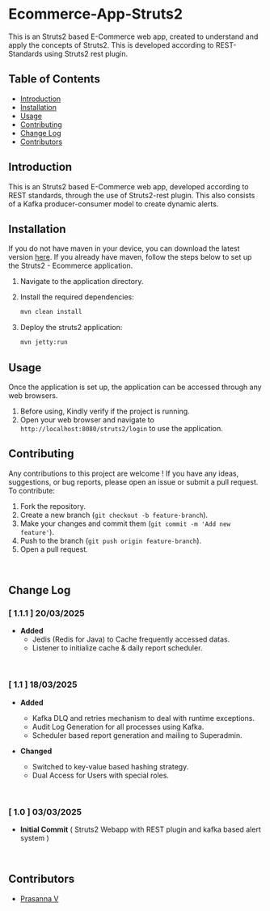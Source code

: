 # Ecommerce-App-Struts2

This is an Struts2 based E-Commerce web app, created to understand and apply the concepts of Struts2. This is developed according to REST-Standards using Struts2 rest plugin. 

## Table of Contents

- [Introduction](#introduction)
- [Installation](#installation)
- [Usage](#usage)
- [Contributing](#contributing)
- [Change Log](#change-log)
- [Contributors](#contributors)


## Introduction

This is an Struts2 based E-Commerce web app, developed according to REST standards, through the use of Struts2-rest plugin. This also consists of a Kafka producer-consumer model to create dynamic alerts. 

## Installation

If you do not have maven in your device, you can download the latest version [here](https://maven.apache.org/download.cgi). If you already have maven, follow the steps below to set up the Struts2 - Ecommerce application.

1. Navigate to the application directory.


2. Install the required dependencies:
    ```bash
    mvn clean install
    ```

3. Deploy the struts2 application:
    ```bash
    mvn jetty:run
    ```
 
## Usage

Once the application is set up, the application can be accessed through any web browsers. 
1. Before using, Kindly verify if the project is running.
2. Open your web browser and navigate to `http://localhost:8080/struts2/login` to use the application.

## Contributing
Any contributions to this project are welcome ! If you have any ideas, suggestions, or bug reports, please open an issue or submit a pull request.
To contribute:
1. Fork the repository.
2. Create a new branch (`git checkout -b feature-branch`).
3. Make your changes and commit them (`git commit -m 'Add new feature'`).
4. Push to the branch (`git push origin feature-branch`).
5. Open a pull request.

</br>

## Change Log

### [ 1.1.1 ] 20/03/2025
 - <b>Added</b> 
    - Jedis (Redis for Java) to Cache frequently accessed datas.
    - Listener to initialize cache & daily report scheduler.
</br>

### [ 1.1 ] 18/03/2025
 - <b>Added</b>
    - Kafka DLQ and retries mechanism to deal with runtime exceptions.
    - Audit Log Generation for all processes using Kafka.
    - Scheduler based report generation and mailing to Superadmin.

 - <b>Changed</b> 
    - Switched to key-value based hashing strategy.
    - Dual Access for Users with special roles.
</br>

### [ 1.0 ] 03/03/2025
 - <b>Initial Commit</b> ( Struts2 Webapp with REST plugin and kafka based alert system ) 

</br>

## Contributors

- [Prasanna V](https://github.com/Harry-1081)

